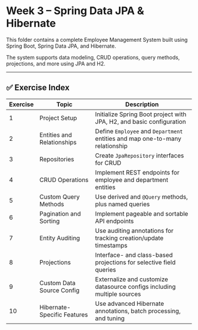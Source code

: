 # Week 3 – Spring Data JPA & Hibernate

This folder contains a complete Employee Management System built using Spring Boot, Spring Data JPA, and Hibernate.

The system supports data modeling, CRUD operations, query methods, projections, and more using JPA and H2.

---

## ✅ Exercise Index

| Exercise | Topic                                | Description                                                                 |
|----------|----------------------------------------|-----------------------------------------------------------------------------|
| 1        | Project Setup                          | Initialize Spring Boot project with JPA, H2, and basic configuration        |
| 2        | Entities and Relationships             | Define `Employee` and `Department` entities and map one-to-many relationship |
| 3        | Repositories                           | Create `JpaRepository` interfaces for CRUD                                 |
| 4        | CRUD Operations                        | Implement REST endpoints for employee and department entities               |
| 5        | Custom Query Methods                   | Use derived and `@Query` methods, plus named queries                        |
| 6        | Pagination and Sorting                 | Implement pageable and sortable API endpoints                               |
| 7        | Entity Auditing                        | Use auditing annotations for tracking creation/update timestamps            |
| 8        | Projections                            | Interface- and class-based projections for selective field queries          |
| 9        | Custom Data Source Config              | Externalize and customize datasource configs including multiple sources     |
| 10       | Hibernate-Specific Features            | Use advanced Hibernate annotations, batch processing, and tuning            |
